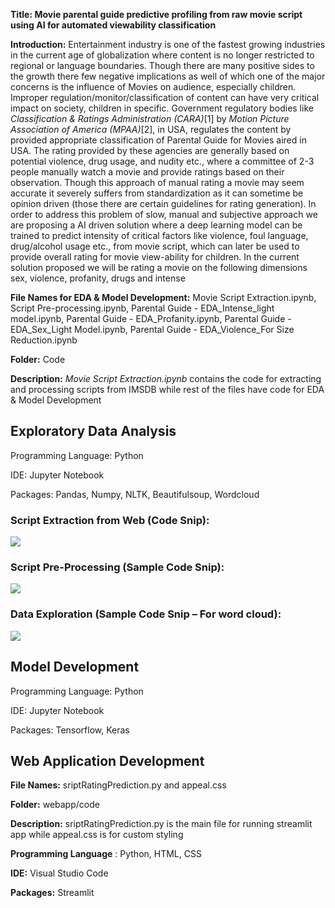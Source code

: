 **Title: Movie parental guide predictive profiling from raw movie script using AI for automated viewability classification**

**Introduction:** Entertainment industry is one of the fastest growing industries in the current age of globalization where content is no longer restricted to regional or language boundaries. Though there are many positive sides to the growth there few negative implications as well of which one of the major concerns is the influence of Movies on audience, especially children. Improper regulation/monitor/classification of content can have very critical impact on society, children in specific. Government regulatory bodies like _Classification & Ratings Administration (CARA)_[1] by _Motion Picture Association of America (MPAA)_[2], in USA, regulates the content by provided appropriate classification of Parental Guide for Movies aired in USA. The rating provided by these agencies are generally based on potential violence, drug usage, and nudity etc., where a committee of 2-3 people manually watch a movie and provide ratings based on their observation. Though this approach of manual rating a movie may seem accurate it severely suffers from standardization as it can sometime be opinion driven (those there are certain guidelines for rating generation). In order to address this problem of slow, manual and subjective approach we are proposing a AI driven solution where a deep learning model can be trained to predict intensity of critical factors like violence, foul language, drug/alcohol usage etc., from movie script, which can later be used to provide overall rating for movie view-ability for children. In the current solution proposed we will be rating a movie on the following dimensions sex, violence, profanity, drugs and intense

**File Names for EDA & Model Development:** Movie Script Extraction.ipynb, Script Pre-processing.ipynb, Parental Guide - EDA\_Intense\_light model.ipynb, Parental Guide - EDA\_Profanity.ipynb, Parental Guide - EDA\_Sex\_Light Model.ipynb, Parental Guide - EDA\_Violence\_For Size Reduction.ipynb

**Folder:** Code

**Description:** _Movie Script Extraction.ipynb_ contains the code for extracting and processing scripts from IMSDB while rest of the files have code for EDA & Model Development

## Exploratory Data Analysis

Programming Language: Python

IDE: Jupyter Notebook

Packages: Pandas, Numpy, NLTK, Beautifulsoup, Wordcloud

### Script Extraction from Web (Code Snip):

![](RackMultipart20230427-1-uzlkk0_html_54daf6d063afd676.png)

### Script Pre-Processing (Sample Code Snip):

![](RackMultipart20230427-1-uzlkk0_html_4736fbdcaead9fc7.png)

### Data Exploration (Sample Code Snip – For word cloud):

![](RackMultipart20230427-1-uzlkk0_html_1be397fd590a0652.png)

## Model Development

Programming Language: Python

IDE: Jupyter Notebook

Packages: Tensorflow, Keras


## Web Application Development

**File Names:** sriptRatingPrediction.py and appeal.css

**Folder:** webapp/code

**Description:** sriptRatingPrediction.py is the main file for running streamlit app while appeal.css is for custom styling

**Programming Language** : Python, HTML, CSS

**IDE:** Visual Studio Code

**Packages:** Streamlit
